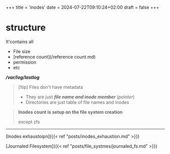 +++
title = 'inodes'
date = 2024-07-22T09:10:24+02:00
draft = false
+++

# structure
It'contains  all
- File size 
- [reference count](/reference count.md)
- permission
- etc

***/var/log/lastlog***

>[!tip] Files don't have metadata
>- They are just ***file name and inode member*** (*pointer*)
>- Directories are just table of file names and inodes

 >**Inodes count is setup on the file system creation**
>
>except zfs

---
[Inodes exhaustoipn]({{< ref "posts/inodes_exhaustion.md" >}})

[Journaled Filesystem]({{< ref "posts/file_systmes/journaled_fs.md" >}})


